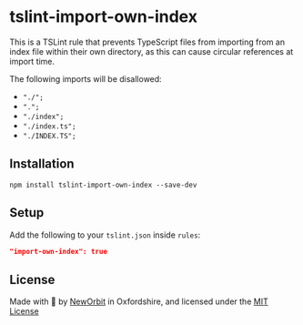 # tslint-import-own-index

This is a TSLint rule that prevents TypeScript files from importing from an index file within their own directory, as this can cause circular references at import time.

The following imports will be disallowed:

- `"./";`
- `".";`
- `"./index";`
- `"./index.ts";`
- `"./INDEX.TS";`

## Installation

`npm install tslint-import-own-index --save-dev`

## Setup

Add the following to your `tslint.json` inside `rules`:

```json
"import-own-index": true
```

## License

Made with :sparkling_heart: by [NewOrbit](https://www.neworbit.co.uk/) in Oxfordshire, and licensed under the [MIT License](LICENSE)
